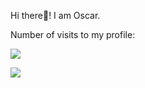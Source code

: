
Hi there👋! I am Oscar. 

<!--
**oordenesg/oordenesg** is a ✨ _special_ ✨ repository because its `README.md` (this file) appears on your GitHub profile.

Here are some ideas to get you started:

- 🔭 I’m currently working on ...
- 🌱 I’m currently learning ...
- 👯 I’m looking to collaborate on ...
- 🤔 I’m looking for help with ...
- 💬 Ask me about ...
- 📫 How to reach me: ...
- 😄 Pronouns: ...
- ⚡ Fun fact: ...
-->

Number of visits to my profile: 

![](https://komarev.com/ghpvc/?username=your-github-username&style=plastic)

![](https://hit.yhype.me/github/profile?user_id=76072249)
